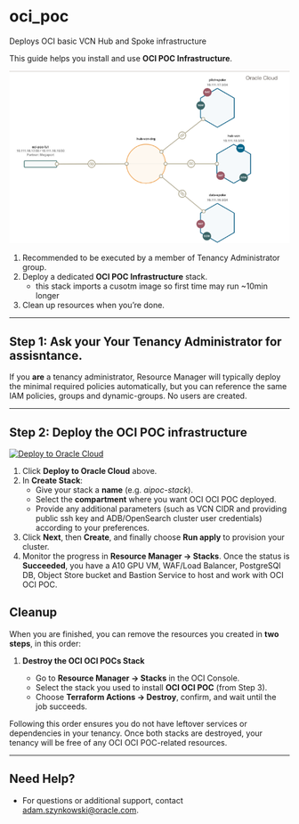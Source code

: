 # oci_poc
Deploys OCI basic VCN Hub and Spoke infrastructure

This guide helps you install and use **OCI POC Infrastructure**.

![OCI POC Infrastructure](images/ocipoc_architecture_infra.png)


1. Recommended to be executed by a member of Tenancy Administrator group. 
2. Deploy a dedicated **OCI POC Infrastructure** stack.
   - this stack imports a cusotm image so first time may run ~10min longer
3. Clean up resources when you’re done.

---

## Step 1: Ask your Your Tenancy Administrator for assisntance.

 If you **are** a tenancy administrator, Resource Manager will typically deploy the minimal required policies automatically, but you can reference the same IAM policies, groups and dynamic-groups. No users are created.

---

## Step 2: Deploy the OCI POC infrastructure

[![Deploy to Oracle Cloud](https://oci-resourcemanager-plugin.plugins.oci.oraclecloud.com/latest/deploy-to-oracle-cloud.svg)](https://cloud.oracle.com/resourcemanager/stacks/create?region=home&zipUrl=https://github.com/aszynkow/ai_iac_poc/raw/main/releases/download/v1.0.1/ocipoc.zip)

1. Click **Deploy to Oracle Cloud** above.
2. In **Create Stack**:
   - Give your stack a **name** (e.g. _aipoc-stack_).
   - Select the **compartment** where you want OCI OCI POC deployed.
   - Provide any additional parameters (such as VCN CIDR and providing public ssh key and ADB/OpenSearch cluster user credentials) according to your preferences.
3. Click **Next**, then **Create**, and finally choose **Run apply** to provision your cluster.
4. Monitor the progress in **Resource Manager → Stacks**. Once the status is **Succeeded**, you have a A10 GPU VM, WAF/Load Balancer, PostgreSQl DB, Object Store bucket and Bastion Service to host and work with OCI OCI POC.

## Cleanup

When you are finished, you can remove the resources you created in **two steps**, in this order:

1. **Destroy the OCI OCI POCs Stack**

   - Go to **Resource Manager → Stacks** in the OCI Console.
   - Select the stack you used to install **OCI OCI POC** (from Step 3).
   - Choose **Terraform Actions → Destroy**, confirm, and wait until the job succeeds.

Following this order ensures you do not have leftover services or dependencies in your tenancy. Once both stacks are destroyed, your tenancy will be free of any OCI OCI POC-related resources.

---

## Need Help?

- For questions or additional support, contact [adam.szynkowski@oracle.com](mailto:adam.szynkowski@oracle.com).